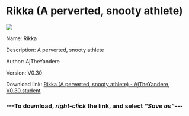 # Rikka (A perverted, snooty athlete)

<img src = "https://raw.githubusercontent.com/Arbiter1223/Daigaku-Gurashi-Custom-Students/master/Students/Files/Rikka%20(A%20perverted%2C%20snooty%20athlete).png">

Name: Rikka

Description: A perverted, snooty athlete

Author: AjTheYandere

Version: V0.30

Download link: <a href="https://raw.githubusercontent.com/Arbiter1223/Daigaku-Gurashi-Custom-Students/master/Students/Files/Rikka%20(A%20perverted%2C%20snooty%20athlete)%20-%20AjTheYandere%2C%20V0.30.student">Rikka (A perverted, snooty athlete) - AjTheYandere, V0.30.student</a>

### ---**To download, _right-click_ the link, and select _"Save as"_**---
